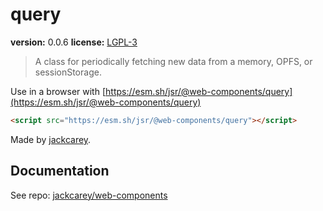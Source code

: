 # query

**version:** 0.0.6
**license:** [LGPL-3](https://www.tldrlegal.com/search?query=LGPL-3)

> A class for periodically fetching new data from a memory, OPFS, or sessionStorage.

Use in a browser with [https://esm.sh/jsr/@web-components/query](https://esm.sh/jsr/@web-components/query)

```html
<script src="https://esm.sh/jsr/@web-components/query"></script>
```

Made by [jackcarey](https://jackcarey.co.uk).

## Documentation

See repo: [jackcarey/web-components](https://github.com/jackcarey/web-components)